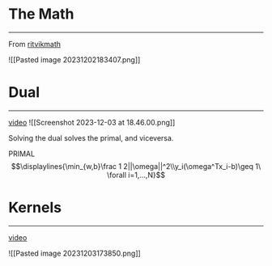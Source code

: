 # The Math
---
From [ritvikmath](https://www.youtube.com/watch?v=bM4_AstaBZo)

![[Pasted image 20231202183407.png]]


# Dual
---
[video](https://www.youtube.com/watch?v=6-ntMIaJpm0&list=PLvcbYUQ5t0UH2MS_B6maLNJhK0jNyPJUY&index=59)
![[Screenshot 2023-12-03 at 18.46.00.png]]

Solving the dual solves the primal, and viceversa.

PRIMAL $$\displaylines{\min_{w,b}\frac 1 2||\omega||^2\\y_i(\omega^Tx_i-b)\geq 1\ \forall i=1,...,N}$$





# Kernels
---
[video](https://www.youtube.com/watch?v=OKFMZQyDROI&list=PLvcbYUQ5t0UH2MS_B6maLNJhK0jNyPJUY&index=57)

![[Pasted image 20231203173850.png]]

